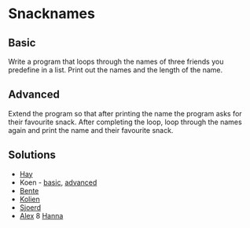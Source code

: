 # Snacknames
## Basic
Write a program that loops through the names of three friends you predefine in a list. Print out the names and the length of the name.

## Advanced
Extend the program so that after printing the name the program asks for their favourite snack. After completing the loop, loop through the names again and print the name and their favourite snack.

## Solutions
* [Hay](snacknames.py)
* Koen - [basic](https://github.com/kvschaik/hu/blob/master/Names%20(exercise%201).py), [advanced](https://github.com/kvschaik/hu/blob/master/Names%20%2B%20snacks%20(exercise%202).py)
* [Bente](https://github.com/bentevo/ddd/blob/master/snackslist.py)
* [Kolien](https://github.com/KolienPleijsant/master/blob/master/snacklist.py)
* [Sjoerd](https://github.com/Sjoerdklaver/data-driven-design/blob/master/names_snacks.py)
* [Alex](https://github.com/Alex-Gaas/Data-Science-Fundamentals/blob/master/favoritesnack.py)
8 [Hanna](https://github.com/hannavw/dsf_exercises/blob/master/friends_snack_and_lenght.py)
